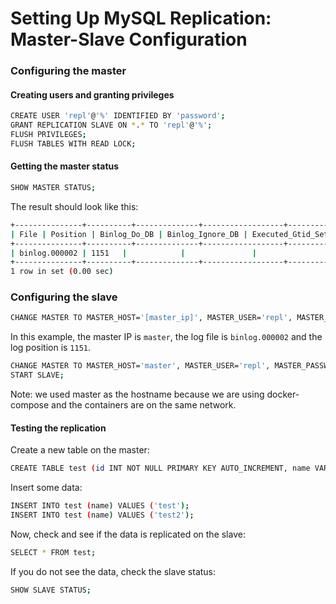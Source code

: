 # Setting Up MySQL Replication: Master-Slave Configuration

### Configuring the master

#### Creating users and granting privileges

```bash
CREATE USER 'repl'@'%' IDENTIFIED BY 'password';
GRANT REPLICATION SLAVE ON *.* TO 'repl'@'%';
FLUSH PRIVILEGES;
FLUSH TABLES WITH READ LOCK;
```

#### Getting the master status

```bash
SHOW MASTER STATUS;
```

The result should look like this:

```bash
+---------------+----------+--------------+------------------+-------------------+
| File | Position | Binlog_Do_DB | Binlog_Ignore_DB | Executed_Gtid_Set |
+---------------+----------+--------------+------------------+-------------------+
| binlog.000002 | 1151   |            |               |                 |
+---------------+----------+--------------+------------------+-------------------+
1 row in set (0.00 sec)
```

### Configuring the slave

```bash
CHANGE MASTER TO MASTER_HOST='[master_ip]', MASTER_USER='repl', MASTER_PASSWORD='password', MASTER_LOG_FILE='[log_file_from_master]', MASTER_LOG_POS=[log_position_from_master];
```

In this example, the master IP is `master`, the log file is `binlog.000002` and the log position is `1151`.

```bash
CHANGE MASTER TO MASTER_HOST='master', MASTER_USER='repl', MASTER_PASSWORD='password', MASTER_LOG_FILE='binlog.000002', MASTER_LOG_POS=1151;
START SLAVE;
```

Note: we used master as the hostname because we are using docker-compose and the containers are on the same network.

#### Testing the replication

Create a new table on the master:

```bash
CREATE TABLE test (id INT NOT NULL PRIMARY KEY AUTO_INCREMENT, name VARCHAR(255));
```

Insert some data:

```bash
INSERT INTO test (name) VALUES ('test');
INSERT INTO test (name) VALUES ('test2');
```

Now, check and see if the data is replicated on the slave:

```bash
SELECT * FROM test;
```

If you do not see the data, check the slave status:

```bash
SHOW SLAVE STATUS;
```

